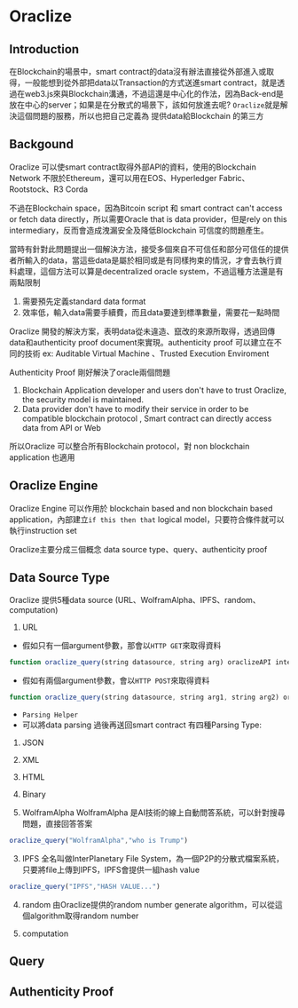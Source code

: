 # Oraclize 
## Introduction
在Blockchain的場景中，smart contract的data沒有辦法直接從外部進入或取得，一般能想到從外部把data以Transaction的方式送進smart contract，就是透過在web3.js來與Blockchain溝通，不過這還是中心化的作法，因為Back-end是放在中心的server；如果是在分散式的場景下，該如何放進去呢? `Oraclize`就是解決這個問題的服務，所以也把自己定義為  提供data給Blockchain 的第三方

## Backgound 
Oraclize 可以使smart contract取得外部API的資料，使用的Blockchain Network 不限於Ethereum，還可以用在EOS、Hyperledger Fabric、Rootstock、R3 Corda

不過在Blockchain space，因為Bitcoin script 和 smart contract can't access or fetch data directly，所以需要Oracle that is  data provider，但是rely on this intermediary，反而會造成洩漏安全及降低Blockchain 可信度的問題產生。

當時有針對此問題提出一個解決方法，接受多個來自不可信任和部分可信任的提供者所輸入的data，當這些data是屬於相同或是有同樣拘束的情況，才會去執行資料處理，這個方法可以算是decentralized oracle system，不過這種方法還是有兩點限制
1. 需要預先定義standard data format
2. 效率低，輸入data需要手續費，而且data要達到標準數量，需要花一點時間

Oraclize 開發的解決方案，表明data從未違造、竄改的來源所取得，透過回傳data和authenticity proof document來實現。authenticity proof 可以建立在不同的技術 ex: Auditable Virtual Machine 、Trusted Execution Enviroment 

Authenticity Proof 剛好解決了oracle兩個問題
1. Blockchain Application developer and users don't have to trust Oraclize, the security model is maintained.
2. Data provider don't have to modify their service in order to be compatible blockchain protocol , Smart  contract can directly access data from API or Web

所以Oraclize 可以整合所有Blockchain protocol，對 non blockchain application 也適用



## Oraclize Engine
Oraclize Engine 可以作用於 blockchain based and non blockchain based application，內部建立`if this then that` logical model，只要符合條件就可以執行instruction set

Oraclize主要分成三個概念 data source type、query、authenticity proof



## Data Source Type
Oraclize 提供5種data source (URL、WolframAlpha、IPFS、random、computation)

1. URL
* 假如只有一個argument參數，那會以`HTTP GET`來取得資料
```javascript
function oraclize_query(string datasource, string arg) oraclizeAPI internal returns (bytes32 id) 
```

* 假如有兩個argument參數，會以`HTTP POST`來取得資料
```javascript
function oraclize_query(string datasource, string arg1, string arg2) oraclizeAPI internal returns (bytes32 id)

```
* `Parsing Helper`
* 可以將data parsing 過後再送回smart contract
有四種Parsing Type:
1. JSON
2. XML
3. HTML
4. Binary

2. WolframAlpha
WolframAlpha 是AI技術的線上自動問答系統，可以針對搜尋問題，直接回答答案
```javascript
oraclize_query("WolframAlpha","who is Trump")
```

3. IPFS
全名叫做InterPlanetary File System，為一個P2P的分散式檔案系統，只要將file上傳到IPFS，IPFS會提供一組hash value
```javascript
oraclize_query("IPFS","HASH VALUE...")
```

4. random
由Oraclize提供的random number generate algorithm，可以從這個algorithm取得random number

5. computation



## Query




## Authenticity Proof